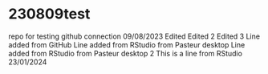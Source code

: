 # 230809test
repo for testing github connection 09/08/2023
Edited
Edited 2
Edited 3
Line added from GitHub
Line added from RStudio from Pasteur desktop
Line added from RStudio from Pasteur desktop 2
This is a line from RStudio 23/01/2024